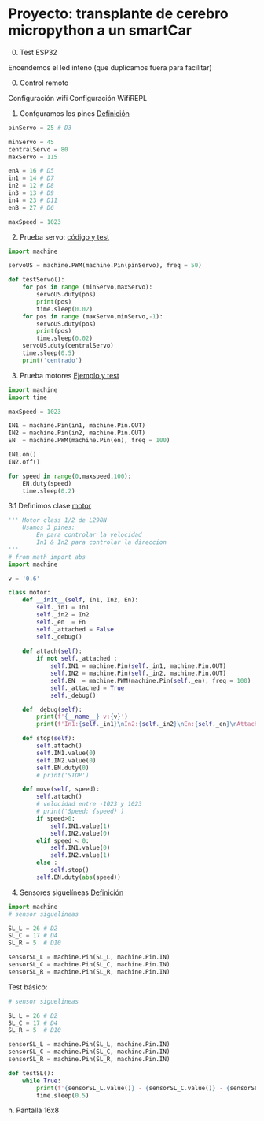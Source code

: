 # Proyecto: transplante de cerebro micropython a un smartCar

0. Test ESP32

Encendemos el led inteno (que duplicamos fuera para facilitar)

0. Control remoto

Configuración wifi
Configuración WifiREPL

1. Confguramos los pines [Definición](./codigo/smartCar/elegoCar.py)

```python
pinServo = 25 # D3

minServo = 45
centralServo = 80
maxServo = 115

enA = 16 # D5
in1 = 14 # D7
in2 = 12 # D8
in3 = 13 # D9
in4 = 23 # D11
enB = 27 # D6

maxSpeed = 1023
```

2. Prueba servo: [código y test](./codigo/smartCar/elegoCar.py)

```python
import machine

servoUS = machine.PWM(machine.Pin(pinServo), freq = 50)

def testServo():
    for pos in range (minServo,maxServo):
        servoUS.duty(pos)
        print(pos)
        time.sleep(0.02)
    for pos in range (maxServo,minServo,-1):
        servoUS.duty(pos)
        print(pos)
        time.sleep(0.02)        
    servoUS.duty(centralServo)
    time.sleep(0.5)
    print('centrado')

```

3. Prueba motores [Ejemplo y test](./codigo/smartCar/elegoCar.py)
```python
import machine
import time

maxSpeed = 1023

IN1 = machine.Pin(in1, machine.Pin.OUT)
IN2 = machine.Pin(in2, machine.Pin.OUT)
EN  = machine.PWM(machine.Pin(en), freq = 100)

IN1.on()
IN2.off()

for speed in range(0,maxspeed,100):
    EN.duty(speed)
    time.sleep(0.2)
```

3.1 Definimos clase [motor](./codigo/smartCar/motor.py)

```python
''' Motor class 1/2 de L298N
    Usamos 3 pines:
        En para controlar la velocidad
        In1 & In2 para controlar la direccion
'''
# from math import abs
import machine

v = '0.6'

class motor:
    def __init__(self, In1, In2, En):
        self._in1 = In1
        self._in2 = In2
        self._en  = En
        self._attached = False
        self._debug()
    
    def attach(self):
        if not self._attached :
            self.IN1 = machine.Pin(self._in1, machine.Pin.OUT)
            self.IN2 = machine.Pin(self._in2, machine.Pin.OUT)
            self.EN  = machine.PWM(machine.Pin(self._en), freq = 100)
            self._attached = True      
            self._debug()

    def _debug(self):
        print(f'{__name__} v:{v}')
        print(f'In1:{self._in1}\nIn2:{self._in2}\nEn:{self._en}\nAttached:{self._attached} ')

    def stop(self):
        self.attach()
        self.IN1.value(0)
        self.IN2.value(0)
        self.EN.duty(0)
        # print('STOP')

    def move(self, speed):
        self.attach()
        # velocidad entre -1023 y 1023
        # print('Speed: {speed}')
        if speed>0:
            self.IN1.value(1)
            self.IN2.value(0)
        elif speed < 0:
            self.IN1.value(0)
            self.IN2.value(1)
        else :
            self.stop()
        self.EN.duty(abs(speed))
```
4. Sensores siguelíneas [Definición](./codigo/smartCar/elegoCar.py)

```python
import machine
# sensor siguelineas

SL_L = 26 # D2
SL_C = 17 # D4
SL_R = 5  # D10

sensorSL_L = machine.Pin(SL_L, machine.Pin.IN)
sensorSL_C = machine.Pin(SL_C, machine.Pin.IN)
sensorSL_R = machine.Pin(SL_R, machine.Pin.IN)
```

Test básico:

```python
# sensor siguelineas

SL_L = 26 # D2
SL_C = 17 # D4
SL_R = 5  # D10

sensorSL_L = machine.Pin(SL_L, machine.Pin.IN)
sensorSL_C = machine.Pin(SL_C, machine.Pin.IN)
sensorSL_R = machine.Pin(SL_R, machine.Pin.IN)

def testSL():
    while True:
        print(f'{sensorSL_L.value()} - {sensorSL_C.value()} - {sensorSL_R.value()}')
        time.sleep(0.5)
```

n. Pantalla 16x8

